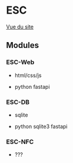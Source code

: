 # ESC
[Vue du site](https://jesuissurgithub.github.io/ESC/html/index.html)

## Modules

### ESC-Web
+ html/css/js
* python fastapi

### ESC-DB
+ sqlite
* python sqlite3 fastapi


### ESC-NFC
* ???